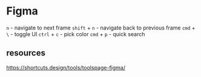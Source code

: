 # Figma
`n` - navigate to next frame 
`shift` + `n` - navigate back to previous frame
`cmd` + `\` - toggle UI
`ctrl` + `c` - pick color
`cmd` + `p` - quick search

## resources
https://shortcuts.design/tools/toolspage-figma/
